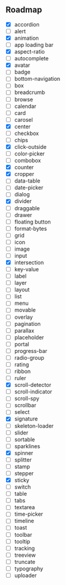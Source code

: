 ## Roadmap

- [x] accordion
- [ ] alert
- [x] animation
- [ ] app loading bar
- [x] aspect-ratio
- [ ] autocomplete
- [x] avatar
- [ ] badge
- [ ] bottom-navigation
- [ ] box
- [ ] breadcrumb
- [ ] browse
- [ ] calendar
- [ ] card
- [ ] carosel
- [x] center
- [ ] checkbox
- [ ] chips
- [x] click-outside
- [ ] color-picker
- [ ] combobox
- [x] counter
- [x] cropper
- [ ] data-table
- [ ] date-picker
- [ ] dialog
- [x] divider
- [ ] draggable
- [ ] drawer
- [ ] floating button
- [ ] format-bytes
- [ ] grid
- [ ] icon
- [ ] image
- [ ] input
- [x] intersection
- [ ] key-value
- [ ] label
- [ ] layer
- [ ] layout
- [ ] list
- [ ] menu
- [ ] movable
- [ ] overlay
- [ ] pagination
- [ ] parallax
- [ ] placeholder
- [ ] portal
- [ ] progress-bar
- [ ] radio-group
- [ ] rating
- [ ] ribbon
- [ ] ruler
- [x] scroll-detector
- [ ] scroll-indicator
- [ ] scroll-spy
- [ ] scrollbar
- [ ] select
- [x] signature
- [ ] skeleton-loader
- [ ] slider
- [ ] sortable
- [ ] sparklines
- [x] spinner
- [ ] splitter
- [ ] stamp
- [ ] stepper
- [x] sticky
- [ ] switch
- [ ] table
- [ ] tabs
- [ ] textarea
- [ ] time-picker
- [ ] timeline
- [ ] toast
- [ ] toolbar
- [ ] tooltip
- [ ] tracking
- [ ] treeview
- [ ] truncate
- [ ] typography
- [ ] uploader
